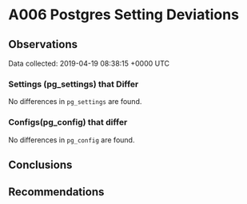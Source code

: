 # A006 Postgres Setting Deviations #

## Observations ##
Data collected: 2019-04-19 08:38:15 +0000 UTC  

### Settings (pg_settings) that Differ ###

No differences in `pg_settings` are found.

### Configs(pg_config) that differ ###

No differences in `pg_config` are found.



## Conclusions ##


## Recommendations ##

